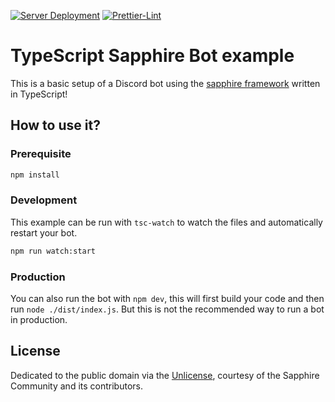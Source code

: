 [![Server Deployment](https://github.com/masonbesmer/lyra-sapphire/actions/workflows/deployment.yml/badge.svg)](https://github.com/masonbesmer/lyra-sapphire/actions/workflows/deployment.yml)  [![Prettier-Lint](https://github.com/masonbesmer/lyra-sapphire/actions/workflows/prettier-lint.yml/badge.svg)](https://github.com/masonbesmer/lyra-sapphire/actions/workflows/prettier-lint.yml)
# TypeScript Sapphire Bot example

This is a basic setup of a Discord bot using the [sapphire framework][sapphire] written in TypeScript!

## How to use it?

### Prerequisite

```sh
npm install
```

### Development

This example can be run with `tsc-watch` to watch the files and automatically restart your bot.

```sh
npm run watch:start
```

### Production

You can also run the bot with `npm dev`, this will first build your code and then run `node ./dist/index.js`. But this is not the recommended way to run a bot in production.

## License

Dedicated to the public domain via the [Unlicense], courtesy of the Sapphire Community and its contributors.

[sapphire]: https://github.com/sapphiredev/framework
[unlicense]: https://github.com/sapphiredev/examples/blob/main/LICENSE.md
